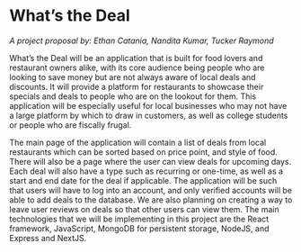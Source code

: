 # What’s the Deal
*A project proposal by: Ethan Catania, Nandita Kumar, Tucker Raymond*


What’s the Deal will be an application that is built for food lovers and restaurant owners alike, with its core audience being people who are
looking to save money but are not always aware of local deals and discounts. It will provide a platform for restaurants to showcase their
specials and deals to people who are on the lookout for them. This application will be especially useful for local businesses who may not have a large platform by which to draw in customers, as well as college students or people who are fiscally frugal.

The main page of the application will contain a list of deals from local restaurants which can be sorted based on price point, and style of
food. There will also be a page where the user can view deals for upcoming days. Each deal will also have a type such as recurring or one-time, as well as a start and end date for the deal if applicable. The application will be such that users will have to log into an account, and only verified accounts will be able to add deals to the database. We are also planning on creating a way to leave user reviews on deals so that other users can view them. The main technologies that we will be implementing in this project are the React framework, JavaScript, MongoDB for persistent storage, NodeJS, and Express and NextJS.
